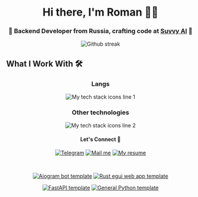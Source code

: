 <h1 align="center">Hi there, I'm Roman 👨‍💻</h1>

<h3 align="center">🔧 Backend Developer from Russia, crafting code at <a href="https://suvvy.ai">Suvvy AI</a> 🚀</h3>

<p align="center">
  <img src="https://streak-stats.demolab.com?user=barabum0&theme=onedark-duo&hide_border=true&exclude_days=Sun%2CSat"
       alt="Github streak">
</p>

## What I Work With 🛠️
<div align="center">
  <h3>Langs</h3>
  <img src="https://skillicons.dev/icons?i=python,rust,js,java,cs" alt="My tech stack icons line 1">
  <h3>Other technologies</h3>
  <img src="https://skillicons.dev/icons?i=regex,bash,unity,fastapi,linux,md,git,mongodb,docker" alt="My tech stack icons line 2">
</div>

<h4 align="center"> Let's Connect 🤝</h4>
<p align="center">
  <a href="https://t.me/roman_poltorabatko"><img src="https://img.shields.io/badge/Telegram-white?style=for-the-badge&logo=telegram" alt="Telegram"></a>
  <a href="mailto:me@sushka.dev"><img src="https://img.shields.io/badge/Mail%20me-red?style=for-the-badge&logo=mail.ru" alt="Mail me"></a>
  <a href="https://resume.sushka.dev"><img src="https://img.shields.io/badge/My%20resume-black?style=for-the-badge&logo=readme" alt="My resume"></a>
</p>

<br/>

<p align="center">
  <a href="https://github.com/barabum0/aiogram-template"><img src="https://github-readme-stats.vercel.app/api/pin/?username=barabum0&amp;repo=aiogram-template&amp;theme=github_dark&amp;description_lines_count=3" alt="Aiogram bot template"></a> <a href="https://github.com/barabum0/egui-web-template"><img src="https://github-readme-stats.vercel.app/api/pin/?username=barabum0&amp;repo=egui-web-template&amp;theme=github_dark&amp;description_lines_count=3" alt="Rust egui web app template"></a>
</p>
<p align="center">
  <a href="https://github.com/barabum0/fastapi-template-uv"><img src="https://github-readme-stats.vercel.app/api/pin/?username=barabum0&amp;repo=fastapi-template-uv&amp;theme=github_dark&amp;description_lines_count=3" alt="FastAPI template"></a> <a href="https://github.com/barabum0/python-template-uv"><img src="https://github-readme-stats.vercel.app/api/pin/?username=barabum0&amp;repo=python-template-uv&amp;theme=github_dark&amp;description_lines_count=3" alt="General Python template"></a>
</p>

